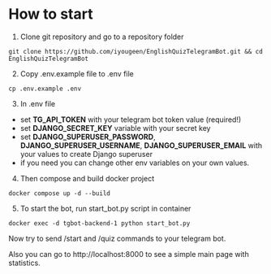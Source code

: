 # How to start

1. Clone git repository and go to a repository folder
```shell
git clone https://github.com/iyougeen/EnglishQuizTelegramBot.git && cd EnglishQuizTelegramBot
```
2. Copy .env.example file to .env file
```shell
cp .env.example .env
```
3. In .env file
  - set **TG_API_TOKEN** with your telegram bot token value (required!)
  - set **DJANGO_SECRET_KEY** variable with your secret key
  - set **DJANGO_SUPERUSER_PASSWORD**, **DJANGO_SUPERUSER_USERNAME**, **DJANGO_SUPERUSER_EMAIL** with your values to create Django superuser
  - if you need you can change other env variables on your own values.

4. Then compose and build docker project
```shell
docker compose up -d --build
```

5. To start the bot, run start_bot.py script in container
```shell
docker exec -d tgbot-backend-1 python start_bot.py
```

Now try to send /start and /quiz commands to your telegram bot.

Also you can go to http://localhost:8000 to see a simple main page with statistics.
